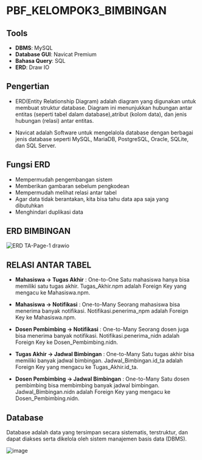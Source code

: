 # PBF_KELOMPOK3_BIMBINGAN

## Tools
- **DBMS**: MySQL
- **Database GUI**: Navicat Premium
- **Bahasa Query**: SQL
- **ERD**: Draw IO

## Pengertian
- ERD(Entity Relationship Diagram) adalah diagram yang digunakan untuk membuat struktur database. Diagram ini menunjukkan hubungan antar entitas (seperti tabel dalam database),atribut (kolom data), dan jenis hubungan (relasi) antar entitas.
  
- Navicat adalah Software untuk mengelalola database dengan berbagai jenis database seperti MySQL, MariaDB, PostgreSQL, Oracle, SQLite, dan SQL Server.
  
## Fungsi ERD

- Mempermudah pengembangan sistem
- Memberikan gambaran sebelum pengkodean
- Mempermudah melihat relasi antar tabel
- Agar data tidak berantakan, kita bisa tahu data apa saja yang dibutuhkan
- Menghindari duplikasi data

## ERD BIMBINGAN

![ERD TA-Page-1 drawio](https://github.com/user-attachments/assets/39a5ed43-7b0e-4c53-94ea-896ec7b8b648)

## RELASI ANTAR TABEL

- **Mahasiswa → Tugas Akhir** : One-to-One
  Satu mahasiswa hanya bisa memiliki satu tugas akhir. Tugas_Akhir.npm adalah Foreign Key yang mengacu ke Mahasiswa.npm.
  
- **Mahasiswa → Notifikasi** : One-to-Many
 Seorang mahasiswa bisa menerima banyak notifikasi. Notifikasi.penerima_npm adalah Foreign Key ke Mahasiswa.npm.

- **Dosen Pembimbing → Notifikasi** : One-to-Many
  Seorang dosen juga bisa menerima banyak notifikasi. Notifikasi.penerima_nidn adalah Foreign Key ke Dosen_Pembimbing.nidn.
  
- **Tugas Akhir → Jadwal Bimbingan** : One-to-Many
  Satu tugas akhir bisa memiliki banyak jadwal bimbingan. Jadwal_Bimbingan.id_ta adalah Foreign Key yang mengacu ke Tugas_Akhir.id_ta.

- **Dosen Pembimbing → Jadwal Bimbingan** : One-to-Many
  Satu dosen pembimbing bisa membimbing banyak jadwal bimbingan. Jadwal_Bimbingan.nidn adalah Foreign Key yang mengacu ke Dosen_Pembimbing.nidn.


## Database

Database adalah data yang tersimpan secara sistematis, terstruktur, dan dapat diakses serta dikelola oleh sistem manajemen basis data (DBMS).
  
![image](https://github.com/user-attachments/assets/4cb91974-e6ca-46ee-ba9f-1e490cf12d07)


